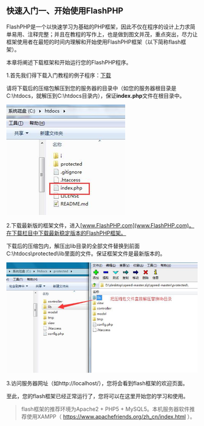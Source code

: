 ## 快速入门一、开始使用FlashPHP

FlashPHP是一个以快速学习为基础的PHP框架，因此不仅在程序的设计上力求简单易用、注释完整；并且在教程的写作上，也是做到图文并茂，重点突出，尽力让框架使用者在最短的时间内理解和开始使用FlashPHP框架（以下简称flash框架）。

本章将阐述下载框架和开始运行您的FlashPHP程序。

1.首先我们得下载入门教程的例子程序：[下载](images/1.zip)

请将下载后的压缩包解压到您的服务器的目录中（如您的服务器根目录是C:\htdocs，就解压到C:\htdocs目录内），保证**index.php**文件在根目录中。

![index文件保证放根目录](images/2.jpg)

2.下载最新版的框架文件，进入[www.FlashPHP.com](www.FlashPHP.com)。在下载栏目中下载最新稳定版本的FlashPHP框架。

下载后的压缩包内，解压出lib目录的全部文件替换到前面C:\htdocs\protected\lib里面的文件。保证框架文件是最新版本的。

![替换最新版的lib文件](images/3.jpg)

3.访问服务器网址（如http://localhost/），您将会看到flash框架的欢迎页面。

至此，您的flash框架已经正常运行了，您将可以在这里开始您的学习和使用。

> flash框架的推荐环境为Apache2 + PHP5 + MySQL5。本机服务器软件推荐使用XAMPP（ https://www.apachefriends.org/zh_cn/index.html ）。



